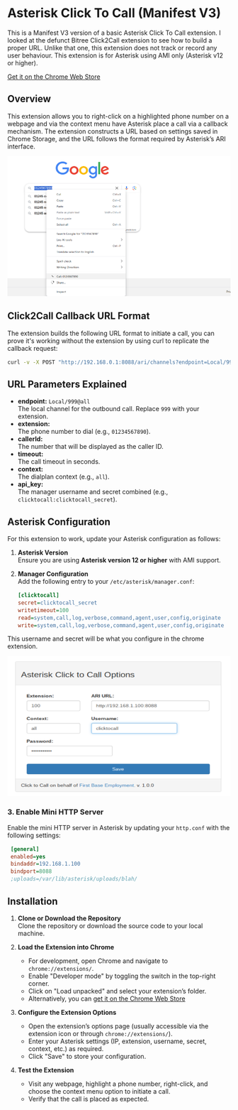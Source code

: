 # Asterisk Click To Call (Manifest V3)

This is a Manifest V3 version of a basic Asterisk Click To Call extension. I looked at the defunct Bitree Click2Call extension to see how to build a proper URL. Unlike that one, this extension does not track or record any user behaviour. This extension is for Asterisk using AMI only (Asterisk v12 or higher).

[Get it on the Chrome Web Store](https://chromewebstore.google.com/detail/asterisk-click-to-call/pioibldicnmheenkadiijicefnalndli)

## Overview

This extension allows you to right-click on a highlighted phone number on a webpage and via the context menu have Asterisk place a call via a callback mechanism. The extension constructs a URL based on settings saved in Chrome Storage, and the URL follows the format required by Asterisk’s ARI interface.

![Context Menu](images/context-menu.png)

## Click2Call Callback URL Format

The extension builds the following URL format to initiate a call, you can prove it's working without the extension by using curl to replicate the callback request:

```bash
curl -v -X POST "http://192.168.0.1:8088/ari/channels?endpoint=Local/999@all&extension=01234567890&callerId=01234567890&timeout=15&context=all&api_key=clicktocall:clicktocall_secret"
```
## URL Parameters Explained

- **endpoint:** `Local/999@all`  
  The local channel for the outbound call. Replace `999` with your extension.
- **extension:**  
  The phone number to dial (e.g., `01234567890`).
- **callerId:**  
  The number that will be displayed as the caller ID.
- **timeout:**  
  The call timeout in seconds.
- **context:**  
  The dialplan context (e.g., `all`).
- **api_key:**  
  The manager username and secret combined (e.g., `clicktocall:clicktocall_secret`).

## Asterisk Configuration

For this extension to work, update your Asterisk configuration as follows:

1. **Asterisk Version**  
   Ensure you are using **Asterisk version 12 or higher** with AMI support.

2. **Manager Configuration**  
   Add the following entry to your `/etc/asterisk/manager.conf`:

   ```ini
   [clicktocall]
   secret=clicktocall_secret
   writetimeout=100
   read=system,call,log,verbose,command,agent,user,config,originate
   write=system,call,log,verbose,command,agent,user,config,originate
   
   ```
This username and secret will be what you configure in the chrome extension.

![Extension Configuration](images/options.png)

   ### 3. Enable Mini HTTP Server

Enable the mini HTTP server in Asterisk by updating your `http.conf` with the following settings:

```ini
 [general]
 enabled=yes
 bindaddr=192.168.1.100
 bindport=8088
 ;uploads=/var/lib/asterisk/uploads/blah/
  ```

## Installation

1. **Clone or Download the Repository**  
   Clone the repository or download the source code to your local machine.

2. **Load the Extension into Chrome**  
   - For development, open Chrome and navigate to `chrome://extensions/`.
   - Enable "Developer mode" by toggling the switch in the top-right corner.
   - Click on "Load unpacked" and select your extension’s folder.
   - Alternatively, you can [get it on the Chrome Web Store](https://chromewebstore.google.com/detail/asterisk-click-to-call/pioibldicnmheenkadiijicefnalndli)

3. **Configure the Extension Options**  
   - Open the extension’s options page (usually accessible via the extension icon or through `chrome://extensions/`).
   - Enter your Asterisk settings (IP, extension, username, secret, context, etc.) as required.
   - Click "Save" to store your configuration.

4. **Test the Extension**  
   - Visit any webpage, highlight a phone number, right-click, and choose the context menu option to initiate a call.
   - Verify that the call is placed as expected.


